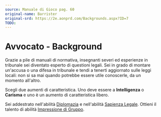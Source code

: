 ```yaml
---
source: Manuale di Gioco pag. 60
original-name: Barrister
original-srd: https://2e.aonprd.com/Backgrounds.aspx?ID=7
TODO:
---
```


# Avvocato - Background

Grazie a pile di manuali di normativa, insegnanti severi ed esperienze in
tribunale sei diventato esperto di questioni legali. Sei in grado di montare
un'accusa o una difesa in tribunale e tendi a tenerti aggiornato sulle leggi
locali: non si sa mai quando potrebbe essere utile conoscerle, da un momento
all'altro.

Scegli due aumenti di caratteristica. Uno deve essere a **Intelligenza** o
**Carisma** e uno è un aumento di caratteristica libero.

Sei addestrato nell'abilità [Diplomazia](/abilita/diplomazia) e nell'abilità
[Sapienza Legale](/abilita/sapienza). Ottieni il talento di abilità
[Impressione di Gruppo](/talenti/generici/impressione-di-gruppo).

